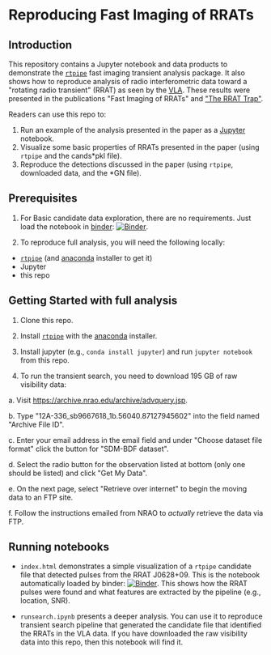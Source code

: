 # Reproducing Fast Imaging of RRATs

## Introduction

This repository contains a Jupyter notebook and data products to demonstrate the [`rtpipe`](http://github.com/caseyjlaw/rtpipe) fast imaging transient analysis package. It also shows how to reproduce analysis of radio interferometric data toward a "rotating radio transient" (RRAT) as seen by the [VLA](https://public.nrao.edu/telescopes/vla). These results were presented in the publications "Fast Imaging of RRATs" and ["The RRAT Trap"](https://ui.adsabs.harvard.edu/#abs/2012ApJ...760..124L/abstract).

Readers can use this repo to:

1. Run an example of the analysis presented in the paper as a [Jupyter](http://jupyter.org) notebook.
2. Visualize some basic properties of RRATs presented in the paper (using `rtpipe` and the cands*pkl file).
3. Reproduce the detections discussed in the paper (using `rtpipe`, downloaded data, and the *GN file).

## Prerequisites

1) For Basic candidate data exploration, there are no requirements. Just load the notebook in [binder](http://mybinder.org): [![Binder](http://mybinder.org/badge.svg)](http://mybinder.org:/repo/caseyjlaw/reproducing-fast-imaging-rrats).

2) To reproduce full analysis, you will need the following locally:

- [`rtpipe`](http://github.com/caseyjlaw/rtpipe) (and [anaconda](https://www.continuum.io/downloads) installer to get it)
- Jupyter
- this repo

## Getting Started with full analysis

1. Clone this repo.

2. Install [`rtpipe`](http://github.com/caseyjlaw/rtpipe) with the [anaconda](https://www.continuum.io/downloads) installer.

3. Install jupyter (e.g., `conda install jupyter`) and run `jupyter notebook` from this repo.

4. To run the transient search, you need to download 195 GB of raw visibility data:

  a. Visit https://archive.nrao.edu/archive/advquery.jsp.
  
  b. Type "12A-336_sb9667618_1b.56040.87127945602" into the field named "Archive File ID".
  
  c. Enter your email address in the email field and under "Choose dataset file format" click the button for "SDM-BDF dataset".
  
  d. Select the radio button for the observation listed at bottom (only one should be listed) and click "Get My Data".
  
  e. On the next page, select "Retrieve over internet" to begin the moving data to an FTP site.
  
  f. Follow the instructions emailed from NRAO to *actually* retrieve the data via FTP.

## Running notebooks

- `index.html` demonstrates a simple visualization of a `rtpipe` candidate file that detected pulses from the RRAT J0628+09. This is the notebook automatically loaded by binder: [![Binder](http://mybinder.org/badge.svg)](http://mybinder.org:/repo/caseyjlaw/reproducing-fast-imaging-rrats). This shows how the RRAT pulses were found and what features are extracted by the pipeline (e.g., location, SNR).

- `runsearch.ipynb` presents a deeper analysis. You can use it to reproduce transient search pipeline that generated the candidate file that identified the RRATs in the VLA data. If you have downloaded the raw visibility data into this repo, then this notebook will find it.
